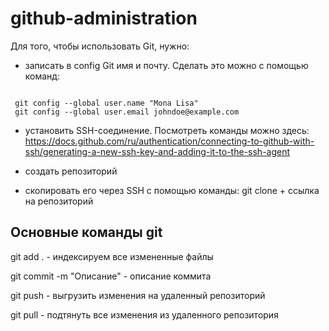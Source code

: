 # github-administration

Для того, чтобы использовать Git, нужно:
- записать в config Git имя и почту. Сделать это можно с помощью команд:
<code>
 git config --global user.name "Mona Lisa" 
 git config --global user.email johndoe@example.com
</code>

- установить SSH-соединение. Посмотреть команды можно здесь:
https://docs.github.com/ru/authentication/connecting-to-github-with-ssh/generating-a-new-ssh-key-and-adding-it-to-the-ssh-agent

- создать репозиторий

- скопировать его через SSH с помощью команды:
git clone + ссылка на репозиторий

## Основные команды git

git add . - индексируем все измененные файлы

git commit -m "Описание" - описание коммита 

git push - выгрузить изменения на удаленный репозиторий

git pull - подтянуть все изменения из удаленного  репозитория 

